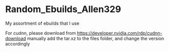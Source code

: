 # Random_Ebuilds_Allen329
My assortment of ebuilds that I use

For cudnn, please download from https://developer.nvidia.com/rdp/cudnn-download manually add the tar.xz to the files folder, and change the version accordingly